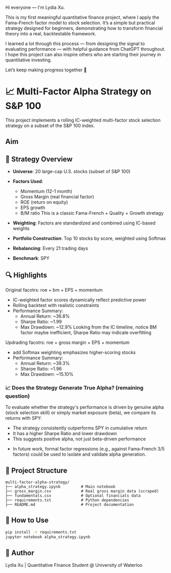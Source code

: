 Hi everyone — I'm Lydia Xu.

This is my first meaningful quantitative finance project, where I apply the Fama-French factor model to stock selection. It’s a simple but practical strategy designed for beginners, demonstrating how to transform financial theory into a real, backtestable framework.

I learned a lot through this process — from designing the signal to evaluating performance — with helpful guidance from ChatGPT throughout. I hope this project can also inspire others who are starting their journey in quantitative investing.

Let’s keep making progress together 🚀


# 📈 Multi-Factor Alpha Strategy on S&P 100

This project implements a rolling IC-weighted multi-factor stock selection strategy on a subset of the S&P 100 index.

## Aim
 

## 📌 Strategy Overview

- **Universe**: 20 large-cap U.S. stocks (subset of S&P 100)
- **Factors Used**:
  - Momentum (12-1 month)
  - Gross Margin (real financial factor)
  - ROE (return on equity)
  - EPS growth
  - B/M ratio
This is a classic Fama-French + Quality + Growth stretagy 

- **Weighting**: Factors are standardized and combined using IC-based weights
- **Portfolio Construction**: Top 10 stocks by score, weighted using Softmax
- **Rebalancing**: Every 21 trading days
- **Benchmark**: SPY

## 🔍 Highlights
Original
facotrs: roe + bm + EPS + momentum 
- IC-weighted factor scores dynamically reflect predictive power
- Rolling backtest with realistic constraints
- Performance Summary:
  - Annual Return: ~36.8%
  - Sharpe Ratio: ~1.99
  - Max Drawdown: ~12.9%
Looking from the IC timeline, notice BM factor maybe inefficient, Sharpe Ratio may indicate overfitting

Updrading
facotrs: roe + gross margin + EPS + momentum
- add Softmax weighting emphasizes higher-scoring stocks
- Performance Summary:
  - Annual Return: ~39.3%
  - Sharpe Ratio: ~1.96
  - Max Drawdown: ~15.10%

### 📈 Does the Strategy Generate True Alpha? (remaining question)

To evaluate whether the strategy's performance is driven by genuine alpha (stock selection skill) or simply market exposure (beta), we compare its returns with SPY:

- The strategy consistently outperforms SPY in cumulative return
- It has a higher Sharpe Ratio and lower drawdown
- This suggests positive alpha, not just beta-driven performance

* In future work, formal factor regressions (e.g., against Fama-French 3/5 factors) could be used to isolate and validate alpha generation.

  
## 📁 Project Structure

```
multi-factor-alpha-strategy/
├── alpha_strategy.ipynb         # Main notebook
├── gross_margin.csv             # Real gross margin data (scraped)
├── fundamentals.csv             # Optional financials data
├── requirements.txt             # Python dependencies
├── README.md                    # Project documentation
```
## 🚀 How to Use

```bash
pip install -r requirements.txt
jupyter notebook alpha_strategy.ipynb
```

## 🧠 Author

Lydia Xu | Quantitative Finance Student @ University of Waterloo
